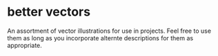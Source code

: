 # better vectors
An assortment of vector illustrations for use in projects. Feel free to use them as long as you incorporate alternte descriptions for them as appropriate.
